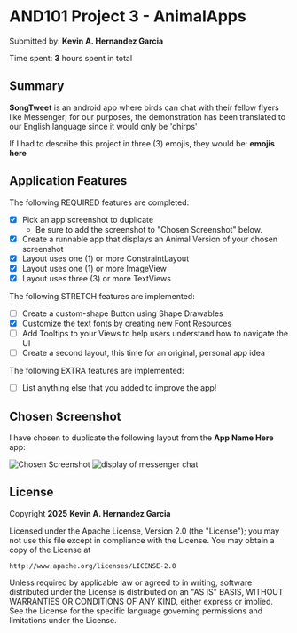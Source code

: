 # AND101 Project 3 - AnimalApps

Submitted by: **Kevin A. Hernandez Garcia**

Time spent: **3** hours spent in total

## Summary

**SongTweet** is an android app where birds can chat with their fellow flyers like Messenger; for our purposes, the demonstration has been translated to our English language since it would only be 'chirps' 

If I had to describe this project in three (3) emojis, they would be: **emojis here**

## Application Features



The following REQUIRED features are completed:

- [x] Pick an app screenshot to duplicate
  - Be sure to add the screenshot to "Chosen Screenshot" below.
- [x] Create a runnable app that displays an Animal Version of your chosen screenshot
- [x] Layout uses one (1) or more ConstraintLayout
- [x] Layout uses one (1) or more ImageView
- [x] Layout uses three (3) or more TextViews

The following STRETCH features are implemented:

- [ ] Create a custom-shape Button using Shape Drawables
- [x] Customize the text fonts by creating new Font Resources
- [ ] Add Tooltips to your Views to help users understand how to navigate the UI
- [ ] Create a second layout, this time for an original, personal app idea

The following EXTRA features are implemented:

- [ ] List anything else that you added to improve the app!

## Chosen Screenshot

I have chosen to duplicate the following layout from the **App Name Here** app:

<img src='https://i.imgur.com/nYTbQiP.png' title='Chosen Screenshot' width='' alt='Chosen Screenshot' />

<img src="https://ironeko.com/_next/image?url=%2Fimages%2FGroup-8-1024x989.png&w=3840&q=75" title="display of messenger chat"/>


## License

Copyright **2025** **Kevin A. Hernandez Garcia**

Licensed under the Apache License, Version 2.0 (the "License");
you may not use this file except in compliance with the License.
You may obtain a copy of the License at

    http://www.apache.org/licenses/LICENSE-2.0

Unless required by applicable law or agreed to in writing, software
distributed under the License is distributed on an "AS IS" BASIS,
WITHOUT WARRANTIES OR CONDITIONS OF ANY KIND, either express or implied.
See the License for the specific language governing permissions and
limitations under the License.
